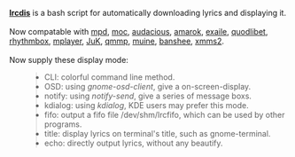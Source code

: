 <a href='http://code.google.com/p/lrcdis/'><b>lrcdis</b></a> is a bash script for automatically downloading lyrics and displaying it.<br><br>
Now compatable with <a href='http://www.musicpd.org'>mpd</a>, <a href='http://moc.daper.net'>moc</a>, <a href='http://audacious-media-player.org'>audacious</a>, <a href='http://amarok.kde.org'>amarok</a>, <a href='http://www.exaile.org'>exaile</a>, <a href='http://code.google.com/p/quodlibet/'>quodlibet</a>, <a href='http://www.rhythmbox.org'>rhythmbox</a>, <a href='http://www.mplayerhq.hu'>mplayer</a>, <a href='http://developer.kde.org/~wheeler/juk.html'>JuK</a>, <a href='http://qmmp.ylsoftware.com/index_en.php'>qmmp</a>, <a href='http://muine-player.org'>muine</a>, <a href='http://banshee-project.org'>banshee</a>, <a href='http://xmms2.xmms.se/'>xmms2</a>.<br><br>
Now supply these display mode:<br>
<ul>
<blockquote><li>CLI: colorful command line method.</li>
<li>OSD: using <i>gnome-osd-client</i>, give a on-screen-display.</li>
<li>notify: using <i>notify-send</i>, give a series of message boxs.</li>
<li>kdialog: using <i>kdialog</i>, KDE users may prefer this mode.</li>
<li>fifo: output a fifo file /dev/shm/lrcfifo, which can be used by other programs.</li>
<li>title: display lyrics on terminal's title, such as gnome-terminal.</li>
<li>echo: directly output lyrics, without any beautify.</li>
</ul>
